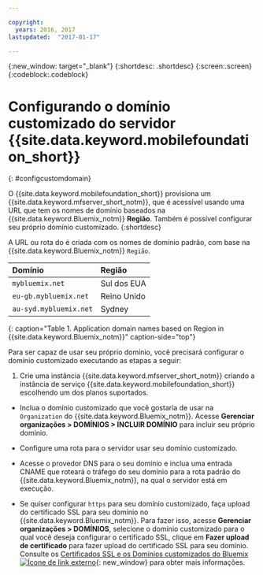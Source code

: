 ```yaml
---

copyright:
  years: 2016, 2017
lastupdated:  "2017-01-17"

---
```


{:new_window: target="_blank"}
{:shortdesc: .shortdesc}
{:screen:.screen}
{:codeblock:.codeblock}

# Configurando o domínio customizado do servidor {{site.data.keyword.mobilefoundation_short}}
{: #configcustomdomain}

O {{site.data.keyword.mobilefoundation_short}} provisiona um {{site.data.keyword.mfserver_short_notm}}, que é<!--on {{site.data.keyword.containerlong}} as a container group. The container group will be mapped to--> acessível usando uma URL que tem os nomes de domínio baseados na {{site.data.keyword.Bluemix_notm}} **Região**. Também é possível configurar seu próprio domínio customizado.
{:shortdesc}

A URL ou rota do <!--container group is created with a--> é criada
com os nomes de domínio padrão, com base na {{site.data.keyword.Bluemix_notm}} `Região`.

  |Domínio |  Região  |    
  |:----- | :----- |    
  |`mybluemix.net` | Sul dos EUA |    
  |`eu-gb.mybluemix.net` | Reino Unido  |
  |`au-syd.mybluemix.net` | Sydney  |      
  {: caption="Table 1. Application domain names based on Region in {{site.data.keyword.Bluemix_notm}}" caption-side="top"}

Para ser capaz de usar seu próprio domínio, você precisará configurar o domínio customizado executando as etapas a seguir:

1.	Crie uma instância {{site.data.keyword.mfserver_short_notm}} criando a instância de serviço {{site.data.keyword.mobilefoundation_short}} escolhendo um dos planos suportados.

+ Inclua o domínio customizado que você gostaria de usar na `Organization` do {{site.data.keyword.Bluemix_notm}}. Acesse **Gerenciar organizações > DOMÍNIOS > INCLUIR DOMÍNIO** para incluir seu próprio domínio.

+ Configure uma rota para o servidor <!--container group--> usar seu domínio customizado.

+ Acesse o provedor DNS para o seu domínio e inclua uma entrada CNAME que roteará o
tráfego do seu domínio para a rota padrão do {{site.data.keyword.Bluemix_notm}}, na
qual o servidor <!--container group--> está em execução.

+ Se quiser configurar `https` para seu domínio customizado, faça upload do certificado SSL para seu domínio no {{site.data.keyword.Bluemix_notm}}. Para fazer isso, acesse **Gerenciar organizações > DOMÍNIOS**, selecione o domínio customizado para o qual você deseja configurar o certificado SSL, clique em **Fazer upload de certificado** para fazer upload do certificado SSL para seu domínio. Consulte os [Certificados SSL e os Domínios customizados do Bluemix ![Ícone de link
externo](../../icons/launch-glyph.svg "Ícone de link externo")](https://developer.ibm.com/bluemix/2014/09/28/ssl-certificates-bluemix-custom-domains/ "Ícone de link externo"){: new_window} para obter mais informações.
